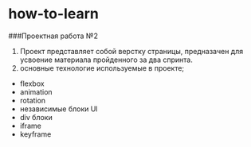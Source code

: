 # how-to-learn

###Проектная работа №2

1. Проект представляет собой верстку страницы,  предназачен для усвоение материала пройденного за два спринта.
2. основные технологие используемые в проекте;
* flexbox
* animation
* rotation
* независимые блоки Ul
* div блоки
* iframe
* keyframe
